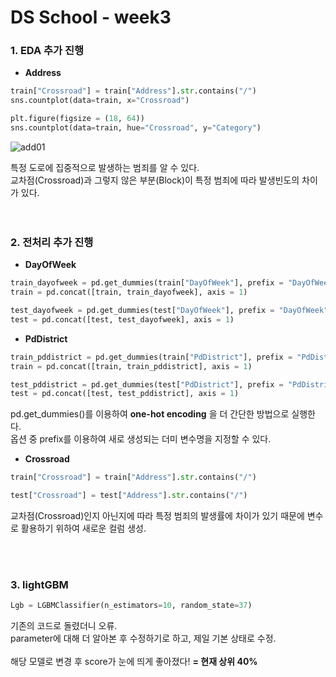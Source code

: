 # DS School - week3

### 1. EDA 추가 진행
- **Address**
``` python
train["Crossroad"] = train["Address"].str.contains("/")
sns.countplot(data=train, x="Crossroad")

plt.figure(figsize = (18, 64))
sns.countplot(data=train, hue="Crossroad", y="Category")
```
![add01](https://user-images.githubusercontent.com/41939828/97961654-11576580-1df7-11eb-89b9-f8599b1fd0fa.JPG)

특정 도로에 집중적으로 발생하는 범죄를 알 수 있다.</br>
교차점(Crossroad)과 그렇지 않은 부분(Block)이 특정 범죄에 따라 발생빈도의 차이가 있다.
</br>
</br>
</br>

### 2. 전처리 추가 진행
- **DayOfWeek**
``` python
train_dayofweek = pd.get_dummies(train["DayOfWeek"], prefix = "DayOfWeek")
train = pd.concat([train, train_dayofweek], axis = 1)

test_dayofweek = pd.get_dummies(test["DayOfWeek"], prefix = "DayOfWeek")
test = pd.concat([test, test_dayofweek], axis = 1)
```

- **PdDistrict**
``` python
train_pddistrict = pd.get_dummies(train["PdDistrict"], prefix = "PdDistrict")
train = pd.concat([train, train_pddistrict], axis = 1)

test_pddistrict = pd.get_dummies(test["PdDistrict"], prefix = "PdDistrict")
test = pd.concat([test, test_pddistrict], axis = 1)
```
pd.get_dummies()를 이용하여 **one-hot encoding** 을 더 간단한 방법으로 실행한다.</br>
옵션 중 prefix를 이용하여 새로 생성되는 더미 변수명을 지정할 수 있다.

- **Crossroad**
``` python
train["Crossroad"] = train["Address"].str.contains("/")

test["Crossroad"] = test["Address"].str.contains("/")
```
교차점(Crossroad)인지 아닌지에 따라 특정 범죄의 발생률에 차이가 있기 때문에 변수로 활용하기 위하여 새로운 컬럼 생성.

</br>
</br>

### 3. lightGBM
``` python
Lgb = LGBMClassifier(n_estimators=10, random_state=37)
```

기존의 코드로 돌렸더니 오류. </br>
parameter에 대해 더 알아본 후 수정하기로 하고, 제일 기본 상태로 수정.</br>
</br>
해당 모델로 변경 후 score가 눈에 띄게 좋아졌다! **= 현재 상위 40%**
